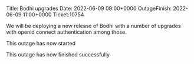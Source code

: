 Title: Bodhi upgrades
Date: 2022-06-09 09:00+0000
OutageFinish: 2022-06-09 11:00+0000
Ticket:10754

We will be deploying a new release of Bodhi with a number of upgrades with
openid connect authentication among those.

This outage has now started

This outage has now finished successfully
